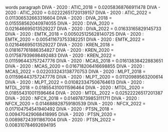 words
paragraph
DIVA - 2020 : ATIC_2018 = 0.02058368766911478
DIVA - 2020 : ATIC_2020 = 0.02222651720139157
DIVA - 2020 : ATIC_2022 = 0.011306532663316604
DIVA - 2020 : DIVA_2018 = 0.015558562040974055
DIVA - 2020 : DIVA_2020 = 0.021646695013529227
DIVA - 2020 : DIVA_2022 = 0.01633165829145733
DIVA - 2020 : EMTK_2018 = 0.005025125628140725
DIVA - 2020 : EMTK_2020 = 0.005411673753382251
DIVA - 2020 : EMTK_2022 = 0.021646695013529227
DIVA - 2020 : KREN_2018 = 0.018167761886354827
DIVA - 2020 : KREN_2020 = 0.017587939698492483
DIVA - 2020 : KREN_2022 = 0.011596443757247776
DIVA - 2020 : MCAS_2018 = 0.01613838422883651
DIVA - 2020 : MCAS_2020 = 0.016718206416698855
DIVA - 2020 : MCAS_2022 = 0.022033243138770753
DIVA - 2020 : MLPT_2018 = 0.011596443757247776
DIVA - 2020 : MLPT_2020 = 0.01120989563200614
DIVA - 2020 : MLPT_2022 = 0.010823347506764613
DIVA - 2020 : MTDL_2018 = 0.018554310011596464
DIVA - 2020 : MTDL_2020 = 0.018554310011596464
DIVA - 2020 : MTDL_2022 = 0.02522226517201387
DIVA - 2020 : NFCX_2018 = 0.014978739853111711
DIVA - 2020 : NFCX_2020 = 0.014688828759180539
DIVA - 2020 : NFCX_2022 = 0.017104754541940492
DIVA - 2020 : PTSN_2018 = 0.009470429068418995
DIVA - 2020 : PTSN_2020 = 0.008987243911867004
DIVA - 2020 : PTSN_2022 = 0.008310784692694195
